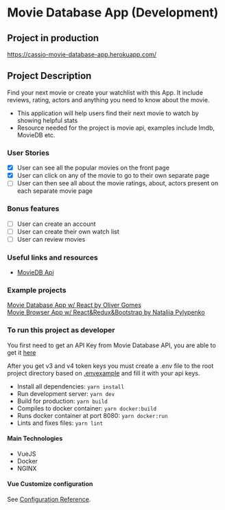 # Movie Database App (Development)

## Project in production

<https://cassio-movie-database-app.herokuapp.com/>

## Project Description

Find your next movie or create your watchlist with this App. It include reviews, rating, actors and anything you need to know about the movie.

- This application will help users find their next movie to watch by showing helpful stats
- Resource needed for the project is movie api, examples include Imdb, MovieDB etc.

### User Stories

- [x] User can see all the popular movies on the front page
- [x] User can click on any of the movie to go to their own separate page
- [ ] User can then see all about the movie ratings, about, actors present on each separate movie page

### Bonus features

- [ ] User can create an account
- [ ] User can create their own watch list
- [ ] User can review movies

### Useful links and resources

- [MovieDB Api](https://developers.themoviedb.org/3)

### Example projects

[Movie Database App w/ React by Oliver Gomes](http://phobic-heat.surge.sh/)  
[Movie Browser App w/ React&Redux&Bootstrap by Nataliia Pylypenko](https://api-cinema-10d15.firebaseapp.com/)

### To run this project as developer

You first need to get an API Key from Movie Database API, you are able to get it [here](https://developers.themoviedb.org/3/getting-started/introduction)

After you get v3 and v4 token keys you must create a .env file to the root project directory based on [.envexample](./.envexample) and fill it with your api keys.

- Install all dependencies: `yarn install`
- Run development server: `yarn dev`
- Build for production: `yarn build`
- Compiles to docker container: `yarn docker:build`
- Runs docker container at port 8080: `yarn docker:run`
- Lints and fixes files: `yarn lint`

#### Main Technologies

- VueJS
- Docker
- NGINX

#### Vue Customize configuration

See [Configuration Reference](https://cli.vuejs.org/config/).
